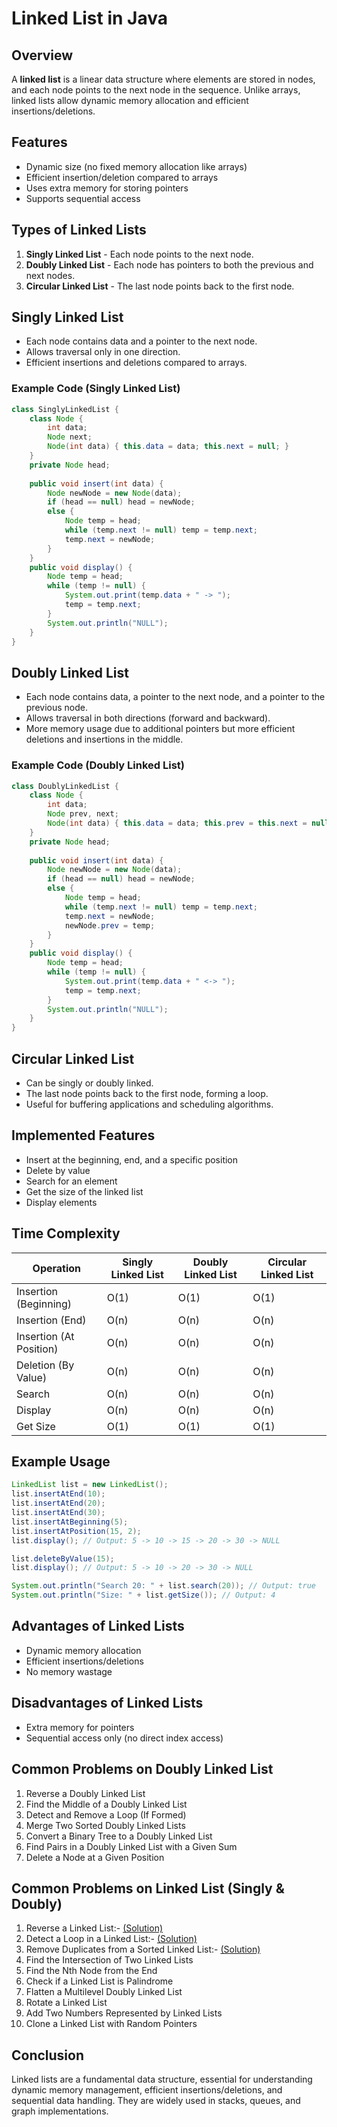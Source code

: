 # Linked List in Java

## Overview

A **linked list** is a linear data structure where elements are stored in nodes, and each node points to the next node in the sequence. Unlike arrays, linked lists allow dynamic memory allocation and efficient insertions/deletions.

## Features

- Dynamic size (no fixed memory allocation like arrays)
- Efficient insertion/deletion compared to arrays
- Uses extra memory for storing pointers
- Supports sequential access

## Types of Linked Lists

1. **Singly Linked List** - Each node points to the next node.
2. **Doubly Linked List** - Each node has pointers to both the previous and next nodes.
3. **Circular Linked List** - The last node points back to the first node.

## Singly Linked List

- Each node contains data and a pointer to the next node.
- Allows traversal only in one direction.
- Efficient insertions and deletions compared to arrays.

### Example Code (Singly Linked List)

```java
class SinglyLinkedList {
    class Node {
        int data;
        Node next;
        Node(int data) { this.data = data; this.next = null; }
    }
    private Node head;
    
    public void insert(int data) {
        Node newNode = new Node(data);
        if (head == null) head = newNode;
        else {
            Node temp = head;
            while (temp.next != null) temp = temp.next;
            temp.next = newNode;
        }
    }
    public void display() {
        Node temp = head;
        while (temp != null) {
            System.out.print(temp.data + " -> ");
            temp = temp.next;
        }
        System.out.println("NULL");
    }
}
```

## Doubly Linked List

- Each node contains data, a pointer to the next node, and a pointer to the previous node.
- Allows traversal in both directions (forward and backward).
- More memory usage due to additional pointers but more efficient deletions and insertions in the middle.

### Example Code (Doubly Linked List)

```java
class DoublyLinkedList {
    class Node {
        int data;
        Node prev, next;
        Node(int data) { this.data = data; this.prev = this.next = null; }
    }
    private Node head;
    
    public void insert(int data) {
        Node newNode = new Node(data);
        if (head == null) head = newNode;
        else {
            Node temp = head;
            while (temp.next != null) temp = temp.next;
            temp.next = newNode;
            newNode.prev = temp;
        }
    }
    public void display() {
        Node temp = head;
        while (temp != null) {
            System.out.print(temp.data + " <-> ");
            temp = temp.next;
        }
        System.out.println("NULL");
    }
}
```

## Circular Linked List

- Can be singly or doubly linked.
- The last node points back to the first node, forming a loop.
- Useful for buffering applications and scheduling algorithms.

## Implemented Features

- Insert at the beginning, end, and a specific position
- Delete by value
- Search for an element
- Get the size of the linked list
- Display elements

## Time Complexity

| Operation               | Singly Linked List | Doubly Linked List | Circular Linked List |
| ----------------------- | ------------------ | ------------------ | -------------------- |
| Insertion (Beginning)   | O(1)               | O(1)               | O(1)                 |
| Insertion (End)         | O(n)               | O(n)               | O(n)                 |
| Insertion (At Position) | O(n)               | O(n)               | O(n)                 |
| Deletion (By Value)     | O(n)               | O(n)               | O(n)                 |
| Search                  | O(n)               | O(n)               | O(n)                 |
| Display                 | O(n)               | O(n)               | O(n)                 |
| Get Size                | O(1)               | O(1)               | O(1)                 |

## Example Usage

```java
LinkedList list = new LinkedList();
list.insertAtEnd(10);
list.insertAtEnd(20);
list.insertAtEnd(30);
list.insertAtBeginning(5);
list.insertAtPosition(15, 2);
list.display(); // Output: 5 -> 10 -> 15 -> 20 -> 30 -> NULL

list.deleteByValue(15);
list.display(); // Output: 5 -> 10 -> 20 -> 30 -> NULL

System.out.println("Search 20: " + list.search(20)); // Output: true
System.out.println("Size: " + list.getSize()); // Output: 4
```

## Advantages of Linked Lists

- Dynamic memory allocation
- Efficient insertions/deletions
- No memory wastage

## Disadvantages of Linked Lists

- Extra memory for pointers
- Sequential access only (no direct index access)

## Common Problems on Doubly Linked List
1. Reverse a Doubly Linked List
2. Find the Middle of a Doubly Linked List
3. Detect and Remove a Loop (If Formed)
4. Merge Two Sorted Doubly Linked Lists
5. Convert a Binary Tree to a Doubly Linked List
6. Find Pairs in a Doubly Linked List with a Given Sum
7. Delete a Node at a Given Position

## Common Problems on Linked List (Singly & Doubly)
1. Reverse a Linked List:-   [(Solution)](https://github.com/Mr-AB007/DSA-practice/blob/main/linkedList/ReverseLinkedList.java)
2. Detect a Loop in a Linked List:- [(Solution)](https://github.com/Mr-AB007/DSA-practice/blob/main/linkedList/DetectLoopInLinkedList.java)
3. Remove Duplicates from a Sorted Linked List:- [(Solution)](https://github.com/Mr-AB007/DSA-practice/blob/main/linkedList/RemoveDuplicatesSortedLinkedList.java)
4. Find the Intersection of Two Linked Lists
5. Find the Nth Node from the End
6. Check if a Linked List is Palindrome
7. Flatten a Multilevel Doubly Linked List
8. Rotate a Linked List
9. Add Two Numbers Represented by Linked Lists
10. Clone a Linked List with Random Pointers

## Conclusion

Linked lists are a fundamental data structure, essential for understanding dynamic memory management, efficient insertions/deletions, and sequential data handling. They are widely used in stacks, queues, and graph implementations.

